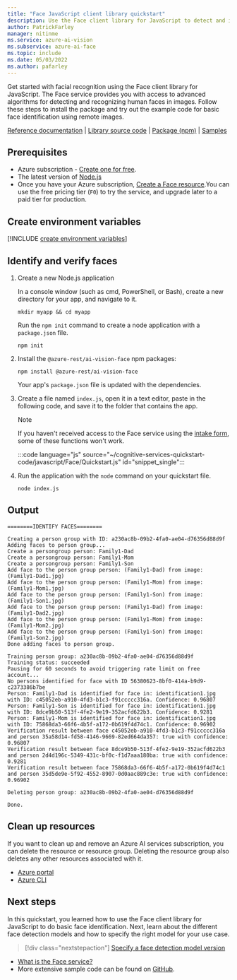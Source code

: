 ```yaml
---
title: "Face JavaScript client library quickstart"
description: Use the Face client library for JavaScript to detect and identify faces (facial recognition search).
author: PatrickFarley
manager: nitinme
ms.service: azure-ai-vision
ms.subservice: azure-ai-face
ms.topic: include
ms.date: 05/03/2022
ms.author: pafarley
---
```


Get started with facial recognition using the Face client library for JavaScript. The Face service provides you with access to advanced algorithms for detecting and recognizing human faces in images. Follow these steps to install the package and try out the example code for basic face identification using remote images.

[Reference documentation](https://aka.ms/azsdk-javascript-face-ref) | [Library source code](https://github.com/Azure/azure-sdk-for-js/tree/main/sdk/face/ai-vision-face-rest) | [Package (npm)](https://www.npmjs.com/package/@azure-rest/ai-vision-face) | [Samples](https://github.com/Azure/azure-sdk-for-js/tree/main/sdk/face/ai-vision-face-rest/samples)

## Prerequisites

* Azure subscription - [Create one for free](https://azure.microsoft.com/pricing/purchase-options/azure-account?cid=msft_learn).
* The latest version of [Node.js](https://nodejs.org/en/)
* Once you have your Azure subscription, [Create a Face resource](https://portal.azure.com/#create/Microsoft.CognitiveServicesFace).You can use the free pricing tier (`F0`) to try the service, and upgrade later to a paid tier for production.


## Create environment variables

[!INCLUDE [create environment variables](../face-environment-variables.md)]


## Identify and verify faces

1. Create a new Node.js application

    In a console window (such as cmd, PowerShell, or Bash), create a new directory for your app, and navigate to it. 

    ```console
    mkdir myapp && cd myapp
    ```

    Run the `npm init` command to create a node application with a `package.json` file. 

    ```console
    npm init
    ```

1. Install the `@azure-rest/ai-vision-face` npm packages:

    ```console
    npm install @azure-rest/ai-vision-face
    ```

    Your app's `package.json` file is updated with the dependencies.

1. Create a file named `index.js`, open it in a text editor, paste in the following code, and save it to the folder that contains the app. 

    > [!NOTE]
    > If you haven't received access to the Face service using the [intake form](https://aka.ms/facerecognition), some of these functions won't work.

    :::code language="js" source="~/cognitive-services-quickstart-code/javascript/Face/Quickstart.js" id="snippet_single":::

1. Run the application with the `node` command on your quickstart file.

    ```console
    node index.js
    ```



## Output

```console
========IDENTIFY FACES========

Creating a person group with ID: a230ac8b-09b2-4fa0-ae04-d76356d88d9f
Adding faces to person group...
Create a persongroup person: Family1-Dad
Create a persongroup person: Family1-Mom
Create a persongroup person: Family1-Son
Add face to the person group person: (Family1-Dad) from image: (Family1-Dad1.jpg)
Add face to the person group person: (Family1-Mom) from image: (Family1-Mom1.jpg)
Add face to the person group person: (Family1-Son) from image: (Family1-Son1.jpg)
Add face to the person group person: (Family1-Dad) from image: (Family1-Dad2.jpg)
Add face to the person group person: (Family1-Mom) from image: (Family1-Mom2.jpg)
Add face to the person group person: (Family1-Son) from image: (Family1-Son2.jpg)
Done adding faces to person group.

Training person group: a230ac8b-09b2-4fa0-ae04-d76356d88d9f
Training status: succeeded
Pausing for 60 seconds to avoid triggering rate limit on free account...
No persons identified for face with ID 56380623-8bf0-414a-b9d9-c2373386b7be
Person: Family1-Dad is identified for face in: identification1.jpg with ID: c45052eb-a910-4fd3-b1c3-f91ccccc316a. Confidence: 0.96807
Person: Family1-Son is identified for face in: identification1.jpg with ID: 8dce9b50-513f-4fe2-9e19-352acfd622b3. Confidence: 0.9281
Person: Family1-Mom is identified for face in: identification1.jpg with ID: 75868da3-66f6-4b5f-a172-0b619f4d74c1. Confidence: 0.96902
Verification result between face c45052eb-a910-4fd3-b1c3-f91ccccc316a and person 35a58d14-fd58-4146-9669-82ed664da357: true with confidence: 0.96807
Verification result between face 8dce9b50-513f-4fe2-9e19-352acfd622b3 and person 2d4d196c-5349-431c-bf0c-f1d7aaa180ba: true with confidence: 0.9281
Verification result between face 75868da3-66f6-4b5f-a172-0b619f4d74c1 and person 35d5de9e-5f92-4552-8907-0d0aac889c3e: true with confidence: 0.96902

Deleting person group: a230ac8b-09b2-4fa0-ae04-d76356d88d9f

Done.
```


## Clean up resources

If you want to clean up and remove an Azure AI services subscription, you can delete the resource or resource group. Deleting the resource group also deletes any other resources associated with it.

* [Azure portal](../../../multi-service-resource.md?pivots=azportal#clean-up-resources)
* [Azure CLI](../../../multi-service-resource.md?pivots=azcli#clean-up-resources)

## Next steps

In this quickstart, you learned how to use the Face client library for JavaScript to do basic face identification. Next, learn about the different face detection models and how to specify the right model for your use case.

> [!div class="nextstepaction"]
> [Specify a face detection model version](../../how-to/specify-detection-model.md)

* [What is the Face service?](../../overview-identity.md)
* More extensive sample code can be found on [GitHub](https://aka.ms/FaceSamples).
